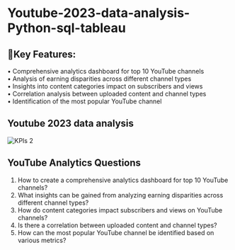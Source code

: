 # Youtube-2023-data-analysis-Python-sql-tableau

## 🔖Key Features:
• Comprehensive analytics dashboard for top 10 YouTube channels   	      
• Analysis of earning disparities across different channel types 			    
• Insights into content categories impact on subscribers and views 		    
• Correlation analysis between uploaded content and channel types		     
• Identification of the most popular YouTube channel		     

## Youtube 2023 data analysis
![KPIs 2](https://github.com/PoojaPrajapati1309/Youtube-2023-data-analysis-Python-sql-tableau-powerbi/blob/b6b44010815fbea9808d9899bf1bd770de94ed62/Screenshot%202023-11-10%20145951.png)

## YouTube Analytics Questions

1. How to create a comprehensive analytics dashboard for top 10 YouTube channels?
2. What insights can be gained from analyzing earning disparities across different channel types?
3. How do content categories impact subscribers and views on YouTube channels?
4. Is there a correlation between uploaded content and channel types?
5. How can the most popular YouTube channel be identified based on various metrics?

   
